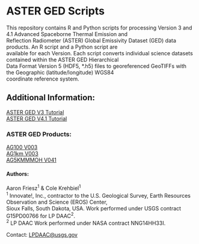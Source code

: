 # ASTER GED Scripts  
This repository contains R and Python scripts for processing Version 3 and 4.1 Advanced Spaceborne Thermal Emission and  
Reflection Radiometer (ASTER) Global Emissivity Dataset (GED) data products. An R script and a Python script are  
available for each Version. Each script converts individual science datasets contained within the ASTER GED Hierarchical  
Data Format Version 5 (HDF5, *.h5) files to georeferenced GeoTIFFs with the Geographic (latitude/longitude) WGS84  
coordinate reference system.
## Additional Information:
[ASTER GED V3 Tutorial](https://lpdaac.usgs.gov/user_resources/e_learning/how_convert_aster_ged_v3_science_datasets_georeferenced)   
[ASTER GED V4.1 Tutorial](https://lpdaac.usgs.gov/user_resources/e_learning/how_convert_aster_ged_v4_science_datasets_georeferenced)   
### ASTER GED Products:
[AG100 V003](https://doi.org/10.5067/community/aster_ged/ag100.003)  
[AG1km V003](https://doi.org/10.5067/community/aster_ged/ag1km.003)  
[AG5KMMMOH V041](https://doi.org/10.5067/community/aster_ged/ag5kmmoh.041)  
#### Authors:
Aaron Friesz<sup>1</sup> & Cole Krehbiel<sup>1</sup>   
<sup>1</sup> Innovate!, Inc., contractor to the U.S. Geological Survey, Earth Resources Observation and Science (EROS) Center,  
 Sioux Falls, South Dakota, USA. Work performed under USGS contract G15PD00766 for LP DAAC<sup>2</sup>.  
<sup>2</sup> LP DAAC Work performed under NASA contract NNG14HH33I.

Contact: LPDAAC@usgs.gov 
